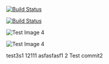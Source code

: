 [![Build Status](https://explorer:06exad@@jenkins.explorersurgical.com/buildStatus/icon?job=dev%2FUpdate+Dev+S3+Files+From+Prod)](https://explorer:06exad@@jenkins.explorersurgical.com/view/DevOps/job/dev/job/Update%20Dev%20S3%20Files%20From%20Prod/)

[![Build Status](https://jenkins.explorersurgical.com/buildStatus/icon?job=dev%2FUpdate+Dev+S3+Files+From+Prod)](https://jenkins.explorersurgical.com/view/DevOps/job/dev/job/Update%20Dev%20S3%20Files%20From%20Prod/)

![Test Image 4](https://explorer:06exad@@jenkins.explorersurgical.com/buildStatus/icon?job=terraform)

![Test Image 4](https://jenkins.explorersurgical.com/buildStatus/icon?job=terraform)


test3s1
12111 asfasfasf1 2
Test commit2

